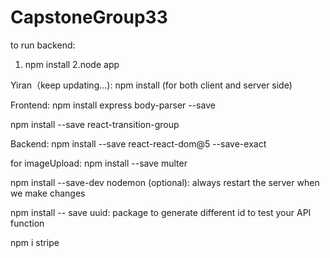 # CapstoneGroup33
to run backend:
1. npm install
2.node app


Yiran（keep updating...): 
npm install (for both client and server side)

Frontend:
npm install express body-parser --save 


npm install --save react-transition-group

Backend:
npm install --save react-react-dom@5 --save-exact

for imageUpload: npm install --save multer


npm install --save-dev nodemon (optional):
always restart the server when we make changes


npm install -- save uuid: package to generate different id to test your API function

npm i stripe
